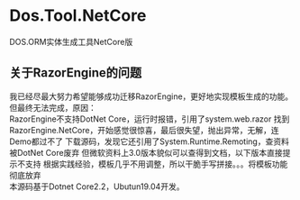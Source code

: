 # Dos.Tool.NetCore
DOS.ORM实体生成工具NetCore版

## 关于RazorEngine的问题
我已经尽最大努力希望能够成功迁移RazorEngine，更好地实现模板生成的功能。<br>
但最终无法完成，原因：<br>
      RazorEngine不支持DotNet Core，运行时报错，引用了system.web.razor
      找到RazorEngine.NetCore，开始感觉很惊喜，最后很失望，抛出异常，无解，连Demo都过不了
      下载源码，发现它还引用了System.Runtime.Remoting，查资料被DotNet Core废弃
      但微软资料上3.0版本貌似可以查得到文档，以下版本直接提示不支持
根据实践经验，模板几乎不用调整，所以干脆手写拼接。。。将模板功能彻底放弃<br>
本源码基于Dotnet Core2.2，Ubutun19.04开发。
